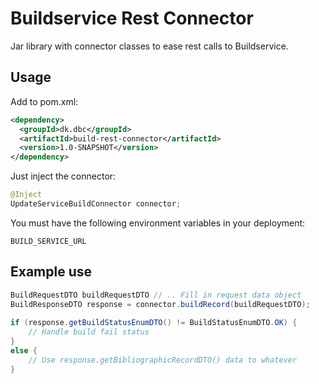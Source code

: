 # Buildservice Rest Connector
Jar library with connector classes to ease rest calls to Buildservice.

## Usage
Add to pom.xml:
```` xml
<dependency>
  <groupId>dk.dbc</groupId>
  <artifactId>build-rest-connector</artifactId>
  <version>1.0-SNAPSHOT</version>
</dependency>
````

Just inject the connector:
````java
@Inject
UpdateServiceBuildConnector connector;
````

You must have the following environment variables in your deployment:

    BUILD_SERVICE_URL

## Example use

````java
BuildRequestDTO buildRequestDTO // .. Fill in request data object
BuildResponseDTO response = connector.buildRecord(buildRequestDTO);
        
if (response.getBuildStatusEnumDTO() != BuildStatusEnumDTO.OK) {
    // Handle build fail status
}
else {
    // Use response.getBibliographicRecordDTO() data to whatever
}
```` 